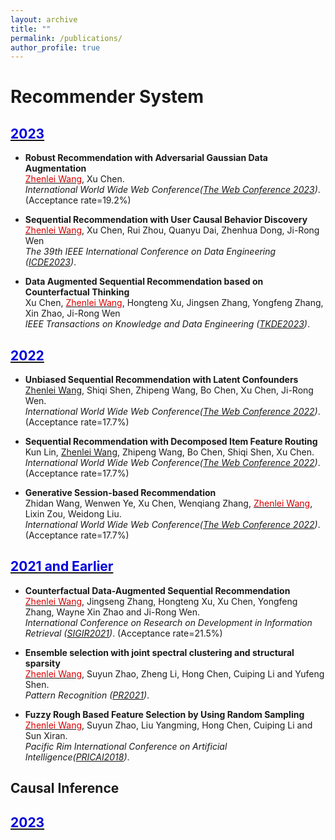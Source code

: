 ```yaml
---
layout: archive
title: ""
permalink: /publications/
author_profile: true
---
```


# Recommender System
## <u><font color="#0000dd">2023</font></u>

- **Robust Recommendation with Adversarial Gaussian Data Augmentation** <br>
  <u><font color="#dd0000">Zhenlei Wang</font></u>, Xu Chen. <br>
  _International World Wide Web Conference([The Web Conference 2023](https://www2023.thewebconf.org/))_. (Acceptance rate=19.2%)<br>


- **Sequential Recommendation with User Causal Behavior Discovery** <br>
  <u><font color="#dd0000">Zhenlei Wang</font></u>, Xu Chen, Rui Zhou, Quanyu Dai, Zhenhua Dong, Ji-Rong Wen <br>
  _The 39th IEEE International Conference on Data Engineering ([ICDE2023](https://icde2023.ics.uci.edu/))_. <br>

- **Data Augmented Sequential Recommendation based on Counterfactual Thinking** <br>
  Xu Chen, <u><font color="#dd0000">Zhenlei Wang</font></u>, Hongteng Xu, Jingsen Zhang, Yongfeng Zhang, Xin Zhao, Ji-Rong Wen <br>
  _IEEE Transactions on Knowledge and Data Engineering ([TKDE2023](https://ieeexplore.ieee.org/xpl/RecentIssue.jsp?punumber=69))_. <br>

## <u><font color="#0000dd">2022</font></u>

- **Unbiased Sequential Recommendation with Latent Confounders** <br>
  <u>Zhenlei Wang</u>, Shiqi Shen, Zhipeng Wang, Bo Chen, Xu Chen, Ji-Rong Wen. <br>
  _International World Wide Web Conference([The Web Conference 2022](https://www2022.thewebconf.org/))_. (Acceptance rate=17.7%)<br>

- **Sequential Recommendation with Decomposed Item Feature Routing** <br>
  Kun Lin, <u>Zhenlei Wang</u>, Zhipeng Wang, Bo Chen, Shiqi Shen, Xu Chen. <br>
  _International World Wide Web Conference([The Web Conference 2022](https://www2022.thewebconf.org/))_. (Acceptance rate=17.7%)<br>


- **Generative Session-based Recommendation** <br>
  Zhidan Wang, Wenwen Ye, Xu Chen, Wenqiang Zhang, <u><font color="#dd0000">Zhenlei Wang</font></u>, Lixin Zou, Weidong Liu. <br>
  _International World Wide Web Conference([The Web Conference 2022](https://www2022.thewebconf.org/))_. (Acceptance rate=17.7%)<br>

## <u><font color="#0000dd">2021 and Earlier</font></u>

- **Counterfactual Data-Augmented Sequential Recommendation** <br>
  <u><font color="#dd0000">Zhenlei Wang</font></u>, Jingseng Zhang, Hongteng Xu, Xu Chen, Yongfeng Zhang, Wayne Xin Zhao and Ji-Rong Wen. <br>
  _International Conference on Research on Development in Information Retrieval ([SIGIR2021](http://sigir.org/sigir2021/))_. (Acceptance rate=21.5%)<br>

- **Ensemble selection with joint spectral clustering and structural sparsity** <br>
  <u><font color="#dd0000">Zhenlei Wang</font></u>, Suyun Zhao, Zheng Li, Hong Chen, Cuiping Li and Yufeng Shen. <br>
  _Pattern Recognition ([PR2021](www.elsevier.com/locate/patcog))_. <br>


- **Fuzzy Rough Based Feature Selection by Using Random Sampling** <br>
  <u><font color="#dd0000">Zhenlei Wang</font></u>, Suyun Zhao, Liu Yangming, Hong Chen, Cuiping Li and  Sun Xiran. <br>
  _Pacific Rim International Conference on Artificial Intelligence([PRICAI2018](https://www.springer.com/cn/book/9783319973036))_. <br>


## Causal Inference
## <u><font color="#0000dd">2023</font></u>
